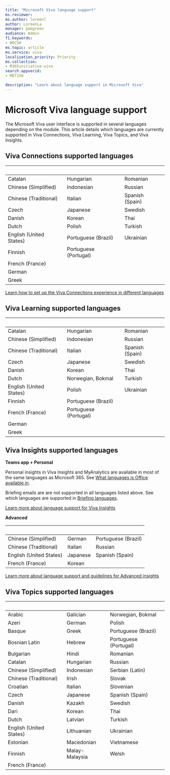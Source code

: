```yaml
---
title: "Microsoft Viva language support"
ms.reviewer: 
ms.author: loreenl
author: LoreenLa
manager: pamgreen
audience: Admin
f1.keywords:
- NOCSH
ms.topic: article
ms.service: viva
localization_priority: Priority
ms.collection:  
- M365initiative-viva
search.appverid:
- MET150

description: "Learn about language support in Microsoft Viva"
---
```

# Microsoft Viva language support
  
The Microsoft Viva user interface is supported in several languages depending on the module. This article details which languages are currently supported in Viva Connections, Viva Learning, Viva Topics, and Viva Insights.



## Viva Connections supported languages  

|&nbsp; |&nbsp;  |&nbsp; |
|---|---|---|
Catalan|Hungarian|Romanian
Chinese (Simplified)|Indonesian|Russian
Chinese (Traditional)|Italian|Spanish (Spain)
Czech|Japanese|Swedish
Danish|Korean|Thai
Dutch|Polish|Turkish
English (United States)|Portuguese (Brazil)|Ukrainian
Finnish|Portuguese (Portugal)| 
French (France)| | 
German| | 
Greek| | 

[Learn how to set up the Viva Connections experience in different languages](/sharepoint/viva-connections-language)

## Viva Learning supported languages

|&nbsp; | &nbsp; | &nbsp; |
|---|---|---|
Catalan|Hungarian|Romanian
Chinese (Simplified)|Indonesian|Russian
Chinese (Traditional)|Italian|Spanish (Spain)
Czech|Japanese|Swedish
Danish|Korean|Thai
Dutch|Norwegian, Bokmal|Turkish
English (United States)|Polish|Ukrainian
Finnish|Portuguese (Brazil)| 
French (France)|Portuguese (Portugal)| 
German| | 
Greek| | 

## Viva Insights supported languages

**Teams app + Personal**

Personal insights in Viva Insights and MyAnalytics are available in most of the same languages as Microsoft 365. See [What languages is Office available in](https://support.office.com/article/what-languages-is-office-available-in-26d30382-9fba-45dd-bf55-02ab03e2a7ec).

Briefing emails are are not supported in all languages listed above. See which languages are supported in [Briefing languages](/viva/insights/personal/briefing/be-languages).

[Learn more about language support for Viva Insights](/viva/insights/personal/overview/plans-environments#language-support)

**Advanced**

| &nbsp; | &nbsp; |&nbsp; |
|---|---|---|
Chinese (Simplified)|German|Portuguese (Brazil)
Chinese (Traditional)|Italian|Russian
English (United States)|Japanese|Spanish (Spain)
French (France)|Korean|

[Learn more about language support and guidelines for Advanced insights](/viva/insights/overview/supported-languages)


## Viva Topics supported languages

|&nbsp;  | &nbsp; |&nbsp; |
|---|---|---|
Arabic|Galician|Norwegian, Bokmal
Azeri|German|Polish
Basque|Greek|Portuguese (Brazil)
Bosnian Latin|Hebrew|Portuguese (Portugal)
Bulgarian|Hindi|Romanian
Catalan|Hungarian|Russian
Chinese (Simplified)|Indonesian|Serbian (Latin)
Chinese (Traditional)|Irish|Slovak
Croatian|Italian|Slovenian
Czech|Japanese|Spanish (Spain)
Danish|Kazakh|Swedish
Dari|Korean|Thai
Dutch|Latvian|Turkish
English (United States)|Lithuanian|Ukrainian
Estonian|Macedonian|Vietnamese
Finnish|Malay-Malaysia|Welsh 
French (France)| | 